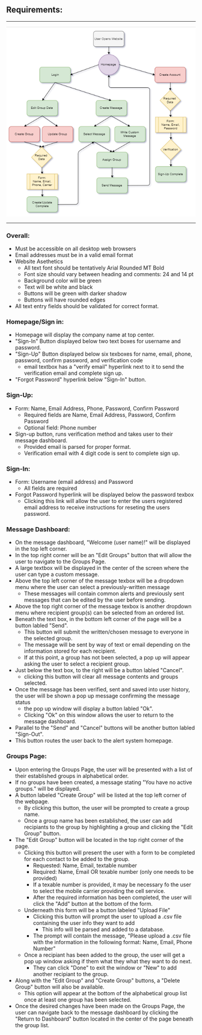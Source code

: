 ## **Requirements:** 
---
![alt text](BasicFlow1.PNG)

---
### **Overall:**
  - Must be accessible on all desktop web browsers
  -	Email addresses must be in a valid email format
  - Website Asethetics
	- All text font should be tentatively Arial Rounded MT Bold
	- Font size should vary between heading and comments: 24 and 14 pt
	- Background color will be green
	- Text will be white and black
	- Buttons will be green with darker shadow
	- Buttons will have rounded edges
  - All text entry fields should be validated for correct format.
### **Homepage/Sign in:**
  - Homepage will display the company name at top center.
  - "Sign-In" Button displayed below two text boxes for username and password.
  - "Sign-Up" Button displayed below six texboxes for name, email, phone, password, confirm password, and verification code
  	- email textbox has a "verify email" hyperlink next to it to send the verification email and complete sign up.
  - "Forgot Password" hyperlink below "Sign-In" button. 
### **Sign-Up:**
  -	Form: Name, Email Address, Phone, Password, Confirm Password
	- Required fields are Name, Email Address, Password, Confirm Password
	- Optional field: Phone number
  -	Sign-up button, runs verification method and takes user to their message dashboard.
  	- Provided email is parsed for proper format.
	- Verification email with 4 digit code is sent to complete sign up.
### **Sign-In:** 
  - Form: Username (email address) and Password
	- All fields are required
  - Forgot Password hyperlink will be displayed below the password texbox
  	- Clicking this link will allow the user to enter the users registered email address to receive instructions for reseting the users password.
### **Message Dashboard:**
  - On the message dashboard, "Welcome (user name)!" will be displayed in the top left corner.
  - In the top right corner will be an "Edit Groups" button that will allow the user to navigate to the Groups Page.
  - A large textbox will be displayed in the center of the screen where the user can type a custom message.
  - Above the top left corner of the message texbox will be a dropdown menu where the user can select a previously-written message
  	- These messages will contain common alerts and previously sent messages that can be edited by the user before sending.
  - Above the top right corner of the message texbox is another dropdown menu where recipient group(s) can be selected from an ordered list.
  - Beneath the text box, in the bottom left corner of the page will be a button labled "Send". 
  	- This button will submit the written/chosen message to everyone in the selected group.
	- The message will be sent by way of text or email depending on the information stored for each recipient.
	- If at this point, a group has not been selected, a pop up will appear asking the user to select a recipient group.
  - Just below the text box, to the right will be a button labled "Cancel".
  	- clicking this button will clear all message contents and groups selected.
  - Once the message has been verified, sent and saved into user history, the user will be shown a pop up message confirming the message status
  	- the pop up window will display a button labled "Ok".
	- Clicking "Ok" on this window allows the user to return to the message dashboard. 
  - Parallel to the "Send" and "Cancel" buttons will be another button labled "Sign-Out".
  - This button routes the user back to the alert system homepage.
### **Groups Page:**
  - Upon entering the Groups Page, the user will be presented with a list of their established groups in alphabetical order.
  - If no groups have been created, a message stating "You have no active groups." will be displayed.
  - A button labeled "Create Group" will be listed at the top left corner of the webpage.
  	- By clicking this button, the user will be prompted to create a group name.
	- Once a group name has been established, the user can add recipiants to the group by highlighting a group and clicking the "Edit Group" button.
  - The "Edit Group" button will be located in the top right corner of the page.
  	- Clicking this button will present the user with a form to be completed for each contact to be added to the group.
		- Requested: Name, Email, textable number
		- Required: Name, Email OR texable number (only one needs to be provided)
		- If a texable number is provided, it may be necessary fo the user to select the mobile carrier providing the cell service.
		- After the required information has been completed, the user will click the "Add" button at the bottom of the form.
	- Underneath this form will be a button labeled "Upload File"
		- Clicking this button will prompt the user to upload a .csv file containing the user info they want to add
			- This info will be parsed and added to a database.
		- The prompt will contain the message, "Please upload a .csv file with the information in the following format: Name, Email, Phone Number"
	- Once a recipiant has been added to the group, the user will get a pop up window asking if them what they what they want to do next.
		- They can click "Done" to exit the window or "New" to add another recipiant to the group.
  - Along with the "Edit Group" and "Create Group" buttons, a "Delete Group" button will also be available.  
	- This option will appear at the bottom of the alphabetical group list once at least one group has been selected.
  - Once the desired changes have been made on the Groups Page, the user can navigate back to the message dashboard by clicking the "Return to Dashboard" button located in the center of the page beneath the group list.
